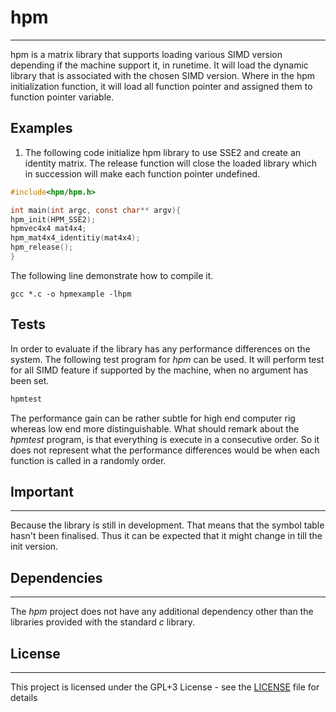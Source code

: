 # hpm #
------
hpm is a matrix library that supports loading various SIMD version depending if the machine support it, in runetime. It will load the dynamic library that is associated with the chosen SIMD version. Where in the hpm initialization function, it will load all function pointer and assigned them to function pointer variable.


## Examples ##
1. The following code initialize hpm library to use SSE2 and create an identity matrix. The release function will close the loaded library which in succession will make each function pointer undefined.
```c
#include<hpm/hpm.h>

int main(int argc, const char** argv){
hpm_init(HPM_SSE2);
hpmvec4x4 mat4x4;
hpm_mat4x4_identitiy(mat4x4);
hpm_release();
}

```
The following line demonstrate how to compile it.
```
gcc *.c -o hpmexample -lhpm
```

## Tests ##
In order to evaluate if the library has any performance differences on the system. The following test program for *hpm* can be used. It will perform test for all SIMD feature if supported by the machine, when no argument has been set.

```bash
hpmtest
```
The performance gain can be rather subtle for high end computer rig whereas low end more distinguishable.
What should remark about the *hpmtest* program, is that everything is execute in a consecutive order. So it does not represent what the performance differences would be when each function is called in a randomly order.

## Important ##
---
Because the library is still in development. That means that the symbol table hasn't been finalised. Thus it can be expected that it might change in till the init version.

## Dependencies ##
----------------
The *hpm* project does not have any additional dependency other than the libraries provided with the standard *c* library.

## License ##
------
This project is licensed under the GPL+3 License - see the [LICENSE](LICENSE) file for details